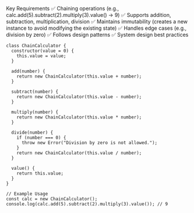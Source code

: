Key Requirements
✅ Chaining operations (e.g., calc.add(5).subtract(2).multiply(3).value() → 9)
✅ Supports addition, subtraction, multiplication, division
✅ Maintains immutability (creates a new instance to avoid modifying the existing state)
✅ Handles edge cases (e.g., division by zero)
✅ Follows design patterns
✅ System design best practices

```
class ChainCalculator {
  constructor(value = 0) {
    this.value = value;
  }

  add(number) {
    return new ChainCalculator(this.value + number);
  }

  subtract(number) {
    return new ChainCalculator(this.value - number);
  }

  multiply(number) {
    return new ChainCalculator(this.value * number);
  }

  divide(number) {
    if (number === 0) {
      throw new Error("Division by zero is not allowed.");
    }
    return new ChainCalculator(this.value / number);
  }

  value() {
    return this.value;
  }
}

// Example Usage
const calc = new ChainCalculator();
console.log(calc.add(5).subtract(2).multiply(3).value()); // 9

```
